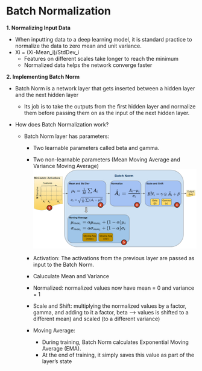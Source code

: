 # **Batch Normalization**


**1. Normalizing Input Data**
- When inputting data to a deep learning model, it is standard practice to normalize the data to zero mean and unit variance.
- Xi = (Xi-Mean_i)/StdDev_i
  - Features on different scales take longer to reach the minimum
  - Normalized data helps the network converge faster 


**2. Implementing Batch Norm**
- Batch Norm is a network layer that gets inserted between a hidden layer and the next hidden layer
  - Its job is to take the outputs from the first hidden layer and normalize them before passing them on as the input of the next hidden layer.
 
- How does Batch Normalization work?
  - Batch Norm layer has parameters:
    - Two learnable parameters called beta and gamma.
    - Two non-learnable parameters (Mean Moving Average and Variance Moving Average) 
  ![](images/batch-norm.png)
    
    - Activation: The activations from the previous layer are passed as input to the Batch Norm.
    - Caluculate Mean and Variance
    - Normalized: normalized values now have mean = 0 and variance = 1
    - Scale and Shift: multiplying the normalized values by a factor, gamma, and adding to it a factor, beta 
    --> values is shifted to a different mean) and scaled (to a different variance)
    - Moving Average: 
        - During training, Batch Norm calculates Exponential Moving Average (EMA). 
        - At the end of training, it simply saves this value as part of the layer’s state

